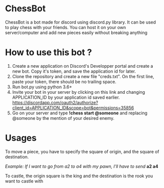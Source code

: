 # ChessBot
ChessBot is a bot made for discord using discord.py library. It can be used to play chess with your friends.
You can host it on your own server/computer and add new pieces easily without breaking anything

# How to use this bot ?
1. Create a new application on Discord's Developper portal and create a new bot.
    Copy it's token, and save the application id for later.
2. Clone the repository and create a new file "creds.txt". On the first line, paste your token, there should be no trailing space.
3. Run bot.py using python 3.6+
4. Invite your bot in your server by clicking on this link and changing APPLICATION_ID by your application id saved earlier.
    https://discordapp.com/oauth2/authorize?client_id=APPLICATION_ID&scope=bot&permissions=35856
5. Go on your server and type **!chess start @someone** and replacing @someone by the mention of your desired enemy.

# Usages
To move a piece, you have to specify the square of origin, and the square of destination.

*Example: If I want to go from a2 to a4 with my pawn, I'll have to send* **a2 a4**

To castle, the origin square is the king and the destination is the rook you want to castle with 
